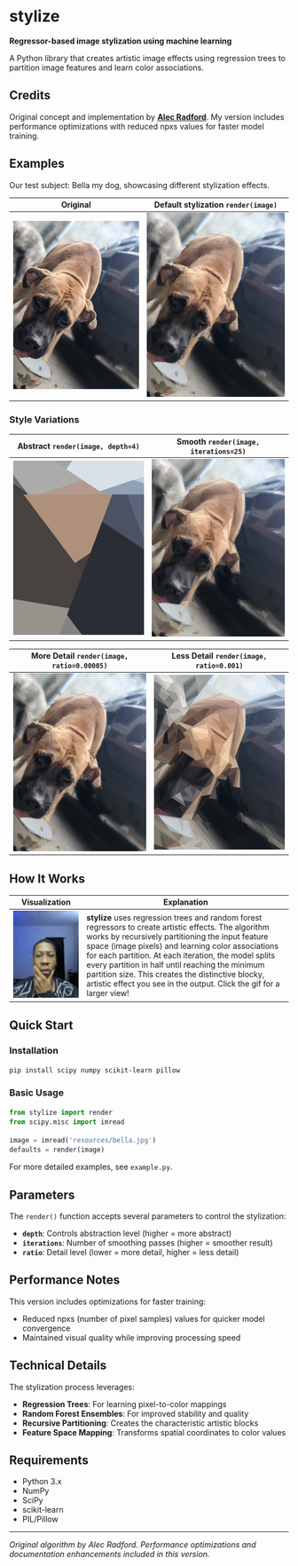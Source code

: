 # stylize

**Regressor-based image stylization using machine learning**

A Python library that creates artistic image effects using regression trees to partition image features and learn color associations.

## Credits

Original concept and implementation by **[Alec Radford](http://github.com/newmu)**. My version includes performance optimizations with reduced npxs values for faster model training.

## Examples

Our test subject: Bella my dog, showcasing different stylization effects.

| Original | Default stylization `render(image)` |
|----------|--------------------------------------|
| ![Bella](/resources/bella-small.jpg?raw=true "Bella looking confused") | ![Bella](/example_images/more_detail.png?raw=true "Default stylization with stylize") |

### Style Variations

| Abstract `render(image, depth=4)` | Smooth `render(image, iterations=25)` |
|-----------------------------------|---------------------------------------|
| ![Bella](/example_images/abstract.png?raw=true "Abstract Bella") | ![Bella](/example_images/smoother.png?raw=true "Smooth Bella") |

| More Detail `render(image, ratio=0.00005)` | Less Detail `render(image, ratio=0.001)` |
|---------------------------------------------|-------------------------------------------|
| ![Bella](/example_images/more_detail.png?raw=true "Bella in all her glory") | ![Bella](/example_images/less_detail.png?raw=true "Bella in low fidelity") |

## How It Works

| Visualization | Explanation |
|---------------|-------------|
| ![Longman-max](/resources/longman.gif?raw=true "Visualizing how it works") | **stylize** uses regression trees and random forest regressors to create artistic effects. The algorithm works by recursively partitioning the input feature space (image pixels) and learning color associations for each partition. At each iteration, the model splits every partition in half until reaching the minimum partition size. This creates the distinctive blocky, artistic effect you see in the output. Click the gif for a larger view! |

## Quick Start

### Installation
```bash
pip install scipy numpy scikit-learn pillow
```

### Basic Usage
```python
from stylize import render
from scipy.misc import imread

image = imread('resources/bella.jpg')
defaults = render(image)
```

For more detailed examples, see `example.py`.

## Parameters

The `render()` function accepts several parameters to control the stylization:

- **`depth`**: Controls abstraction level (higher = more abstract)
- **`iterations`**: Number of smoothing passes (higher = smoother result)  
- **`ratio`**: Detail level (lower = more detail, higher = less detail)

## Performance Notes

This version includes optimizations for faster training:
- Reduced npxs (number of pixel samples) values for quicker model convergence
- Maintained visual quality while improving processing speed

## Technical Details

The stylization process leverages:
- **Regression Trees**: For learning pixel-to-color mappings
- **Random Forest Ensembles**: For improved stability and quality
- **Recursive Partitioning**: Creates the characteristic artistic blocks
- **Feature Space Mapping**: Transforms spatial coordinates to color values

## Requirements

- Python 3.x
- NumPy
- SciPy  
- scikit-learn
- PIL/Pillow

---

*Original algorithm by Alec Radford. Performance optimizations and documentation enhancements included in this version.*
